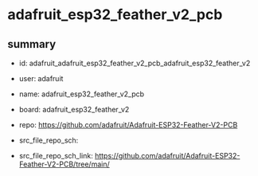 # adafruit_esp32_feather_v2_pcb
 
## summary 
* id: adafruit_adafruit_esp32_feather_v2_pcb_adafruit_esp32_feather_v2
* user: adafruit
* name: adafruit_esp32_feather_v2_pcb
* board: adafruit_esp32_feather_v2
* repo: https://github.com/adafruit/Adafruit-ESP32-Feather-V2-PCB



* src_file_repo_sch: 
* src_file_repo_sch_link: https://github.com/adafruit/Adafruit-ESP32-Feather-V2-PCB/tree/main/







